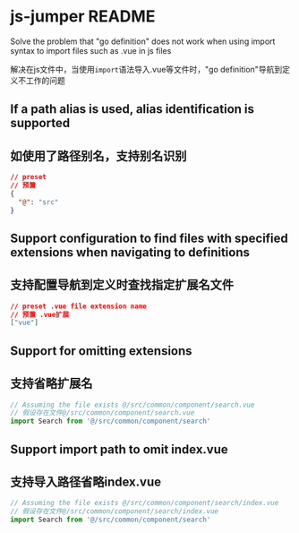 # js-jumper README

Solve the problem that "go definition" does not work when using import syntax to import files such as .vue in js files

解决在js文件中，当使用`import`语法导入.vue等文件时，"go definition"导航到定义不工作的问题

## If a path alias is used, alias identification is supported
## 如使用了路径别名，支持别名识别
```json
// preset
// 预置
{
  "@": "src"
}
```


## Support configuration to find files with specified extensions when navigating to definitions
## 支持配置导航到定义时查找指定扩展名文件
```json
// preset .vue file extension name
// 预置 .vue扩展
["vue"]
```



## Support for omitting extensions
## 支持省略扩展名
```js
// Assuming the file exists @/src/common/component/search.vue
// 假设存在文件@/src/common/component/search.vue
import Search from '@/src/common/component/search'
```


## Support import path to omit index.vue
## 支持导入路径省略index.vue
```js
// Assuming the file exists @/src/common/component/search/index.vue
// 假设存在文件@/src/common/component/search/index.vue
import Search from '@/src/common/component/search'
```